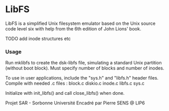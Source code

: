 # LibFS 

LibFS is a simplified Unix filesystem emulator based on the Unix source code level six with help from the 6th edition of John Lions' book.

TODO add inode structures etc

### Usage
Run mklibfs to create the dsk-libfs file, simulating a standard Unix partition (without boot block).
Must specify number of blocks and number of inodes.

To use in user applications, include the "sys.h" and "libfs.h" header files.
Compile with needed .c files : block.c diskio.c inode.c libfs.c sys.c

Initialize with init_libfs() and call close_libfs() when done.





Projet SAR - Sorbonne Université
Encadré par Pierre SENS @ LIP6
